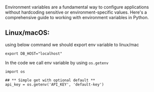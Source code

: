 Environment variables are a fundamental way to configure applications without hardcoding sensitive or environment-specific values. 
Here's a comprehensive guide to working with environment variables in Python.

## Linux/macOS:

using below command we should export env variable to linux/mac
```
export DB_HOST="localhost"
```

In the code we call env variable by using `os.getenv`
```
import os

## ** Simple get with optional default **
api_key = os.getenv('API_KEY', 'default-key')
```
